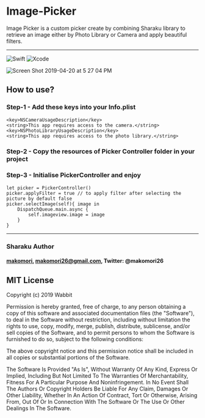 # Image-Picker

Image Picker is a custom picker create by combining Sharaku library to retrieve an image either by Photo Library or Camera and apply beautiful filters.

---
![Swift](https://img.shields.io/badge/Swift-v4.2-orange.svg) ![Xcode](https://img.shields.io/badge/XCode-10.0-blue.svg)

![Screen Shot 2019-04-20 at 5 27 04 PM](https://user-images.githubusercontent.com/20557360/56456997-e3840a80-6391-11e9-940a-4888e112dc97.png)

## How to use?
### Step-1 - Add these keys into your Info.plist

    <key>NSCameraUsageDescription</key>
    <string>This app requires access to the camera.</string>
    <key>NSPhotoLibraryUsageDescription</key>
    <string>This app requires access to the photo library.</string>

### Step-2 - Copy the resources of Picker Controller folder in your project
### Step-3 - Initialise PickerController and enjoy
    let picker = PickerController()
    picker.applyFilter = true // to apply filter after selecting the picture by default false
    picker.selectImage(self){ image in
        DispatchQueue.main.async {
            self.imageview.image = image
        }
    }
        

---
### Sharaku Author 
#### [makomori](https://github.com/makomori/Sharaku), makomori26@gmail.com, Twitter: @makomori26
## MIT License

Copyright (c) 2019 Wabbit

Permission is hereby granted, free of charge, to any person obtaining a copy
of this software and associated documentation files (the "Software"), to deal
in the Software without restriction, including without limitation the rights
to use, copy, modify, merge, publish, distribute, sublicense, and/or sell
copies of the Software, and to permit persons to whom the Software is
furnished to do so, subject to the following conditions:


The above copyright notice and this permission notice shall be included in all
copies or substantial portions of the Software.

The Software Is Provided "As Is", Without Warranty Of Any Kind, Express Or
Implied, Including But Not Limited To The Warranties Of Merchantability,
Fitness For A Particular Purpose And Noninfringement. In No Event Shall The
Authors Or Copyright Holders Be Liable For Any Claim, Damages Or Other
Liability, Whether In An Action Of Contract, Tort Or Otherwise, Arising From,
Out Of Or In Connection With The Software Or The Use Or Other Dealings In The Software.

